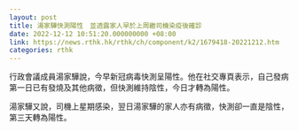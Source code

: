 ```yaml
---
layout: post
title: 湯家驊快測陽性　並透露家人早於上周繼司機染疫後確診
date: 2022-12-12 10:51:20.000000000 +08:00
link: https://news.rthk.hk/rthk/ch/component/k2/1679418-20221212.htm
categories: rthk
---
```


行政會議成員湯家驊說，今早新冠病毒快測呈陽性。他在社交專頁表示，自己發病第一日已有發燒及其他病徵，但快測維持陰性，今日才轉為陽性。

湯家驊又說，司機上星期感染，翌日湯家驊的家人亦有病徵，快測卻一直是陰性，第三天轉為陽性。

